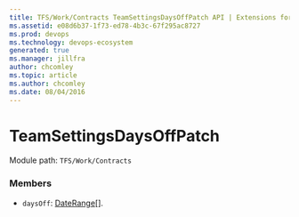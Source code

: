 ```yaml
---
title: TFS/Work/Contracts TeamSettingsDaysOffPatch API | Extensions for Azure DevOps Services
ms.assetid: e08d6b37-1f73-ed78-4b3c-67f295ac8727
ms.prod: devops
ms.technology: devops-ecosystem
generated: true
ms.manager: jillfra
author: chcomley
ms.topic: article
ms.author: chcomley
ms.date: 08/04/2016
---
```


# TeamSettingsDaysOffPatch

Module path: `TFS/Work/Contracts`


### Members

* `daysOff`: [DateRange](../../../TFS/Work/Contracts/DateRange.md)[]. 

